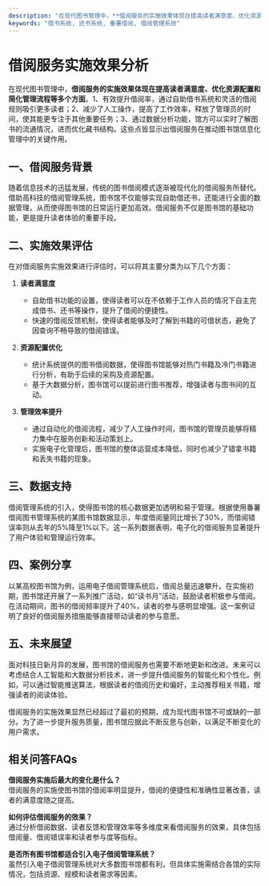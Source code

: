 ```yaml
---
description: "在现代图书管理中，**借阅服务的实施效果体现在提高读者满意度、优化资源配置和简化管理流程等多个方面**。1、有效提升借阅率，通过自助借书系统和灵活的借阅规则吸引更多读者；2、减少了人工操作，提高了工作效率，释放了管理员的时间，使其能更专注于其他重要任务；3、通过数据分析功能，馆方可以实时了解图书的流通情况，进而优化藏书结构。这些点皆显示出借阅服务在推动图书馆信息化管理中的关键作用。"
keywords: "借书系统, 还书系统, 番薯借阅, 借阅管理系统"
---
```

# 借阅服务实施效果分析

在现代图书管理中，**借阅服务的实施效果体现在提高读者满意度、优化资源配置和简化管理流程等多个方面**。1、有效提升借阅率，通过自助借书系统和灵活的借阅规则吸引更多读者；2、减少了人工操作，提高了工作效率，释放了管理员的时间，使其能更专注于其他重要任务；3、通过数据分析功能，馆方可以实时了解图书的流通情况，进而优化藏书结构。这些点皆显示出借阅服务在推动图书馆信息化管理中的关键作用。

## **一、借阅服务背景**

随着信息技术的迅猛发展，传统的图书借阅模式逐渐被现代化的借阅服务所替代。借助高科技的借阅管理系统，图书馆不仅能够实现自助借还书，还能进行全面的数据管理，从而使得图书馆的日常运行更加高效。借阅服务不仅是图书馆的基础功能，更是提升读者体验的重要手段。

## **二、实施效果评估**

在对借阅服务实施效果进行评估时，可以将其主要分类为以下几个方面：

1. **读者满意度**
    - 自助借书功能的设置，使得读者可以在不依赖于工作人员的情况下自主完成借书、还书等操作，提升了借阅的便捷性。
    - 快速的借阅反馈机制，使得读者能够及时了解到书籍的可借状态，避免了因查询不畅导致的借阅错误。

2. **资源配置优化**
    - 统计系统提供的图书借阅数据，使得图书馆能够对热门书籍及冷门书籍进行分析，有助于后续的采购及资源配置。
    - 基于大数据分析，图书馆可以提前进行图书推荐，增强读者与图书间的互动。

3. **管理效率提升**
    - 通过自动化的借阅流程，减少了人工操作时间，图书馆的管理员能够将精力集中在服务创新和活动策划上。
    - 实施电子化管理后，图书馆的整体运营成本降低，同时也减少了错拿书籍和丢失书籍的现象。

## **三、数据支持**

借阅管理系统的引入，使得图书馆的核心数据更加透明和易于管理。根据使用番薯借阅图书管理系统的某图书馆数据显示，年度借阅量同比增长了30%，而借阅错误率则从去年的5%降至1%以下。这一系列数据表明，电子化的借阅服务显著提升了用户体验和管理运行效率。

## **四、案例分享**

以某高校图书馆为例，运用电子借阅管理系统后，借阅总量迅速攀升。在实施初期，图书馆还开展了一系列推广活动，如“读书月”活动，鼓励读者积极参与借阅。在活动期间，图书的借阅频率提升了40%，读者的参与感明显增强。这一案例证明了良好的借阅服务措施能够直接带动读者的参与意愿。

## **五、未来展望**

面对科技日新月异的发展，图书馆的借阅服务也需要不断地更新和改进。未来可以考虑结合人工智能和大数据分析技术，进一步提升借阅服务的智能化和个性化。例如，可以通过智能推送算法，根据读者的借阅历史和偏好，主动推荐相关书籍，增强读者的阅读体验。

借阅服务的实施效果显然已经超过了最初的预期，成为现代图书馆不可或缺的一部分。为了进一步提升服务质量，图书馆应据此不断反思与创新，以满足不断变化的用户需求。

## 相关问答FAQs

**借阅服务实施后最大的变化是什么？**  
借阅服务的实施使图书馆的借阅率明显提升，借阅的便捷性和准确性显著改善，读者的满意度随之提高。

**如何评估借阅服务的效果？**  
通过分析借阅数据、读者反馈和管理效率等多维度来看借阅服务的效果，具体包括借阅量、借阅错误率和读者参与度等指标。

**是否所有图书馆都适合引入电子借阅管理系统？**  
虽然引入电子借阅管理系统对大多数图书馆都有利，但具体实施需结合各馆的实际情况，包括资源、规模和读者需求等因素。
